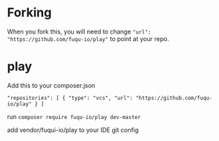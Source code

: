 # Forking
When you fork this, you will need to change `"url": "https://github.com/fuqu-io/play"` to point at your repo.

# play
Add this to your composer.json

 `"repositories": [
    {
      "type": "vcs",
      "url": "https://github.com/fuqu-io/play"
    }
]`

run `composer require fuqu-io/play dev-master`

add vendor/fuqui-io/play to your IDE git config

